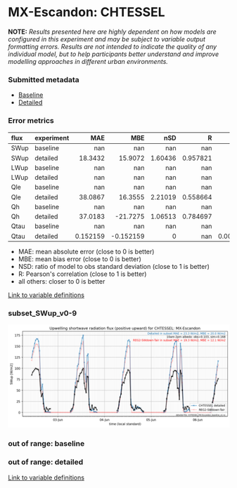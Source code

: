 # MX-Escandon: CHTESSEL

**NOTE:** *Results presented here are highly dependent on how models are configured in this experiment and may be subject to variable output formatting errors. Results are not intended to indicate the quality of any individual model, but to help participants better understand and improve modelling approaches in different urban environments.*

### Submitted metadata

- [Baseline](CHTESSEL_MX-Escandon_baseline_attrs.md)
- [Detailed](CHTESSEL_MX-Escandon_detailed_attrs.md)

### Error metrics

| flux   | experiment   |        MAE |        MBE |       nSD |          R |          5th |       95th |       RMSE |      cRMSE |       AMBE |       1-nSD |        1-R |   nSkewness |   nKurtosis |    Overlap |
|:-------|:-------------|-----------:|-----------:|----------:|-----------:|-------------:|-----------:|-----------:|-----------:|-----------:|------------:|-----------:|------------:|------------:|-----------:|
| SWup   | baseline     | nan        | nan        | nan       | nan        | nan          | nan        | nan        | nan        | nan        | nan         | nan        |  nan        |  nan        | nan        |
| SWup   | detailed     |  18.3432   |  15.9072   |   1.60436 |   0.957821 |   2.70099    |  57.3026   |  26.7014   |   0.707522 |  15.9072   |   0.604357  |   0.042179 |    1.54996  |    0.25589  |   0.199375 |
| LWup   | baseline     | nan        | nan        | nan       | nan        | nan          | nan        | nan        | nan        | nan        | nan         | nan        |  nan        |  nan        | nan        |
| LWup   | detailed     | nan        | nan        | nan       | nan        | nan          | nan        | nan        | nan        | nan        | nan         | nan        |  nan        |  nan        | nan        |
| Qle    | baseline     | nan        | nan        | nan       | nan        | nan          | nan        | nan        | nan        | nan        | nan         | nan        |  nan        |  nan        | nan        |
| Qle    | detailed     |  38.0867   |  16.3555   |   2.21019 |   0.558664 |   2.27484    | 137.587    |  69.2702   |   1.84809  |  16.3555   |   1.21019   |   0.441336 |    0.192504 |    0.297049 |   0.469995 |
| Qh     | baseline     | nan        | nan        | nan       | nan        | nan          | nan        | nan        | nan        | nan        | nan         | nan        |  nan        |  nan        | nan        |
| Qh     | detailed     |  37.0183   | -21.7275   |   1.06513 |   0.784697 |   7.06736    |   0.873291 |  57.1785   |   0.680361 |  21.7275   |   0.0651261 |   0.215303 |    0.532899 |    2.76136  |   0.479758 |
| Qtau   | baseline     | nan        | nan        | nan       | nan        | nan          | nan        | nan        | nan        | nan        | nan         | nan        |  nan        |  nan        | nan        |
| Qtau   | detailed     |   0.152159 |  -0.152159 |   0       | nan        |   0.00866638 |   0.486577 |   0.227227 | nan        |   0.152159 |   1         | nan        |    1        |    1        |   0.937325 |

 - MAE: mean absolute error (close to 0 is better)
 - MBE: mean bias error (close to 0 is better)
 - NSD: ratio of model to obs standard deviation (close to 1 is better)
 - R: Pearson's correlation (close to 1 is better)
 - all others: closer to 0 is better

[Link to variable definitions](../modelattrs/variable_definitions.md)

### <a name="subset_swup_v0-9"></a>subset_SWup_v0-9
[![CHTESSEL_MX-Escandon_subset_SWup_v0-9.png](CHTESSEL_MX-Escandon_subset_SWup_v0-9.png)](CHTESSEL_MX-Escandon_subset_SWup_v0-9.png)

### out of range: baseline


### out of range: detailed



[Link to variable definitions](../modelattrs/variable_definitions.md)


